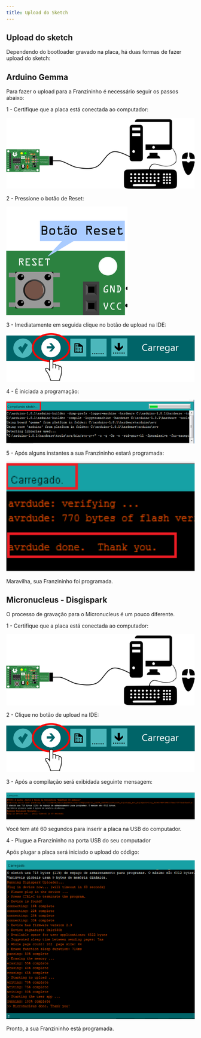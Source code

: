 ```yaml
---
title: Upload do Sketch
---
```



## Upload do sketch

Dependendo do bootloader gravado na placa, há duas formas de fazer upload do sketch:


## Arduino Gemma


Para fazer o upload para a Franzininho é necessário seguir os passos abaixo:

1 - Certifique que a placa está conectada ao computador:

![](./image1.png)

2 - Pressione o botão de Reset:

![](./image2.png)

3 - Imediatamente em seguida clique no botão de upload na IDE:

![](./image3.png)

4 - É iniciada a programação:

![](./image4.png)

5 - Após alguns instantes a sua Franzininho estará programada:

![](./image5.png)

Maravilha, sua Franzininho foi programada.



## Micronucleus - Disgispark

O processo de gravação para o Micronucleus é um pouco diferente.

1 - Certifique que a placa está conectada ao computador:

![](./image1.png)

2 - Clique no botão de upload na IDE:

![](./image3.png)

 3 - Após a compilação será exibidada seguinte mensagem:

![](./image6.PNG)

Você tem até 60 segundos para inserir a placa na USB do computador.

4 - Plugue a Franzininho na porta USB do seu computador

 Após plugar a placa será iniciado o upload do código:

![](./image7.PNG)

Pronto, a sua Franzininho está programada.
